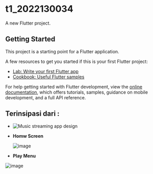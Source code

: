 # t1_2022130034

A new Flutter project.

## Getting Started

This project is a starting point for a Flutter application.

A few resources to get you started if this is your first Flutter project:

- [Lab: Write your first Flutter app](https://docs.flutter.dev/get-started/codelab)
- [Cookbook: Useful Flutter samples](https://docs.flutter.dev/cookbook)

For help getting started with Flutter development, view the
[online documentation](https://docs.flutter.dev/), which offers tutorials,
samples, guidance on mobile development, and a full API reference.

## Terinsipasi dari :

- ![Music streaming app design](https://dribbble.com/shots/22792813-Music-streaming-app-design?showSimilarShots=true&_=1697084541336)
  
- **Homw Screen**
  
  ![image](https://github.com/natasyadeyy/t1_2022130034/assets/54826174/37615c98-7346-4ed8-a476-af1eb07c932c)

- **Play Menu**

![image](https://github.com/natasyadeyy/t1_2022130034/assets/54826174/0dcf714a-e796-4803-a540-ec79759fae52)



